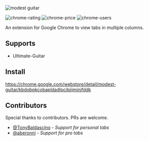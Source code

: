 ![modest guitar](https://user-images.githubusercontent.com/2003998/62826414-5fad9280-bbbb-11e9-9be9-07220e88cc38.png)

![chrome-rating](https://img.shields.io/chrome-web-store/stars/kbdobpkcobapldadlpcjbjijmjnjfddk)
![chrome-price](https://img.shields.io/chrome-web-store/price/kbdobpkcobapldadlpcjbjijmjnjfddk)
![chrome-users](https://img.shields.io/chrome-web-store/users/kbdobpkcobapldadlpcjbjijmjnjfddk)

An extension for Google Chrome to view tabs in multiple columns.

## Supports
- Ultimate-Guitar

## Install
https://chrome.google.com/webstore/detail/modest-guitar/kbdobpkcobapldadlpcjbjijmjnjfddk

## Contributors

Special thanks to contributors. PRs are welcome.

- [@TonyBaldascino](https://github.com/TonyBaldascino) - *Support for personal tabs*
- [@aberonni](https://github.com/aberonni) - *Support for pro tabs*
